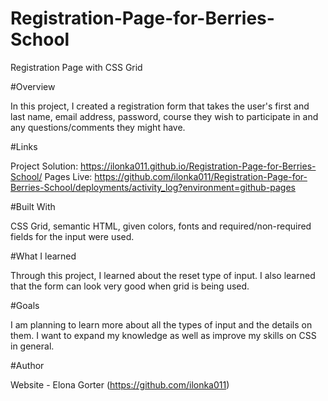 # Registration-Page-for-Berries-School
Registration Page with CSS Grid 

#Overview 

In this project, I created a registration form that takes the user's first and last name, email address, password, course they wish to participate in and 
any questions/comments they might have. 


#Links 

Project Solution: https://ilonka011.github.io/Registration-Page-for-Berries-School/
Pages Live: https://github.com/ilonka011/Registration-Page-for-Berries-School/deployments/activity_log?environment=github-pages

#Built With

CSS Grid, semantic HTML, given colors, fonts and required/non-required fields for the input were used.

#What I learned

Through this project, I learned about the reset type of input. I also learned that the form can look very good when grid is being used. 

#Goals 

I am planning to learn more about all the types of input and the details on them. I want to expand my knowledge as well as improve my skills on CSS in 
general.

#Author 

Website - Elona Gorter (https://github.com/ilonka011)
